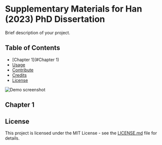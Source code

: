 # Supplementary Materials for Han (2023) PhD Dissertation
Brief description of your project.

## Table of Contents
- [Chapter 1](#Chapter 1)
- [Usage](#usage)
- [Contribute](#contribute)
- [Credits](#credits)
- [License](#license)

![Demo screenshot](link_to_image)

## Chapter 1

## License
This project is licensed under the MIT License - see the [LICENSE.md](LICENSE.md) file for details.
